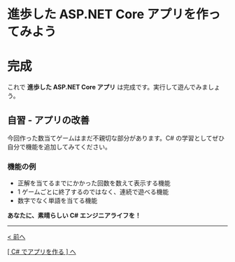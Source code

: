 # 進歩した ASP[]().NET Core アプリを作ってみよう

# 完成

これで **進歩した ASP[]().NET Core アプリ** は完成です。実行して遊んでみましょう。  

## 自習 - アプリの改善

今回作った数当てゲームはまだ不親切な部分があります。C# の学習としてぜひ自分で機能を追加してみてください。  

### 機能の例

- 正解を当てるまでにかかった回数を数えて表示する機能
- 1 ゲームごとに終了するのではなく、連続で遊べる機能
- 数字でなく単語を当てる機能

**あなたに、素晴らしい C# エンジニアライフを！**

<hr />

[< 前へ](./textbook_advanced07.md)

[[ C# でアプリを作る ] へ](../../textbook/practice.md)